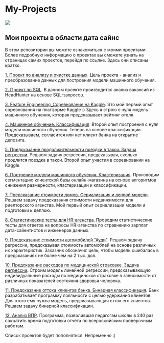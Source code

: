 # My-Projects

<img src = 'https://avatars.dzeninfra.ru/get-zen_brief/7328599/pub_62f42e19c39f110f6bf13799_62f42e33e9937447ec1944a6/scale_1200'>

## Мои проекты в области дата сайнс

В этом репозитории вы можете ознакомиться с моими проектами. Более подробную информацию о проектах вы сможете узнать на страницах самих проектов, перейдя по ссылке. Здесь они описаны кратко.

[1. Проект по анализу и очистке данных](https://github.com/MorozovOV/My-Projects/tree/master/Проект%20по%20анализу%20и%20очистке%20данных). Цель проекта -  анализ и преобразование данных для построения модели машинного обучения.

[2. Проект по SQL](https://github.com/MorozovOV/My-Projects/tree/master/Проект%20по%20SQL). В данном проекте производится анализ вакансий из HeadHunter на основе SQL-запросов.

[3. Feature Engineering_Соревнование на Kaggle](https://github.com/MorozovOV/My-Projects/tree/master/Feature%20Engineering_Соревнование%20на%20Kaeggle). Это мой первый опыт соревнования на платформе Кaggle :) Здесь я строю с нуля модель машинного обучения, которая предсказывает рейтинг отеля.

[4. Машинное обучение. Классификация](https://github.com/MorozovOV/My-Projects/tree/master/Машинное%20обучение.%20Классификация). Второй опыт построения с нуля модели машинного обучения. Теперь на основе классификации. Предсказываем, согласится или нет клиент банка на открытие депозита.

[5. Предсказание продолжительности поездки в такси. Задача регрессии](https://github.com/MorozovOV/My-Projects/tree/master/Проект%20по%20линейной%20регрессии). Решаем задачу регрессии, предсказывая, сколько продлится поездка в такси. Второй опыт участия в соревновании на Кaggle.

[6. Пострение модели машинного обучения. Кластеризация](https://github.com/MorozovOV/My-Projects/tree/master/Проект%20по%20кластеризации). Производим сегментацию клиентской базы онлайн-магазина на основе алгоритмов снижения размерности, кластеризации и классификации.

[7. Предсказание стоимости домов. Сериализация и деплой модели](https://github.com/MorozovOV/My-Projects/blob/master/Предсказание%20стоимости%20домов/README.md). Решаем задачу предсказания стоимости недвижимости для риелторского агенства. Мой первый опыт сериализации модели и подготовки к деплою.

[8. Статистические тесты для HR-агенства](https://github.com/MorozovOV/My-Projects/tree/master/Статистические%20тесты). Проводим статистические тесты для ответов на вопросы HR-агенства по стравнению зарплат дата-сайентистов и инженеров данных.

[9. Предсказание стоимости автомобилей "Ауди"](https://github.com/MorozovOV/My-Projects/blob/master/Предсказание%20стоимости%20автомобилей%20%22Ауди%22.%20Регрессия/README.md#Оглавление). Решаем задачу регрессии, предсказывая стоимость автомоблей на основе различных их характеристик. Заказчик обозначил цель, чтобы модель ошибалась в предсказаниях не более чем на 2 тыс. дол.

[10. Предсказание расходов по медицинской страховке. Задача регрессии](https://github.com/MorozovOV/My-Projects/blob/master/Предсказание%20расходов%20по%20медицинской%20страховке/README.md). Строим модель линейной регрессии, предсказывающую индивидуальные расходы по медицинской страховке в зависимости от различных показателей состояния здоровья человека.

[11. Предсказание оттока клиентов банка. Бинарная классификация](https://github.com/MorozovOV/My-Projects/blob/master/Предсказание%20оттока%20клиентов%20банка/README.md). Банк разрабатывает программу лояльности с целью удержания клиентов. Для этого ему нужна модель, предсказывающая отток его клиентов. Решаем задачу бинарной классификации.

[12. Анализ ВПР](https://github.com/MorozovOV/VPR_analyse/blob/master/README.md). Программа, позволившая педагогам школы в 240 раз сократить время подготовки отчёта по всероссийским проверочным работам.

Список проектов будет пополняться. Непременно :)
